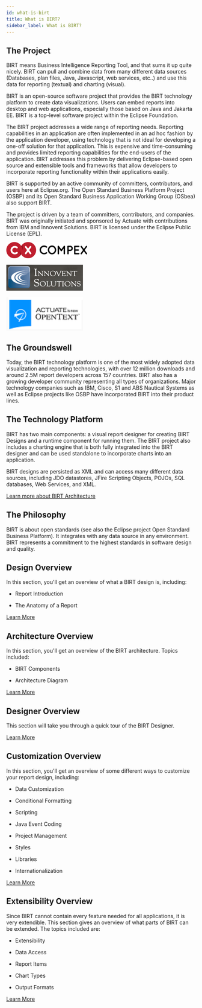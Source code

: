 ```yaml
---
id: what-is-birt
title: What is BIRT?
sidebar_label: What is BIRT?
---
```


## The Project
BIRT means Business Intelligence Reporting Tool, and that sums it up quite nicely. BIRT can pull and combine data from many different data sources (Databases, plan files, Java, Javascript, web services, etc..) and use this data for reporting (textual) and charting (visual).

BIRT is an open-source software project that provides the BIRT technology platform to create data visualizations. Users can embed reports into desktop and web applications, especially those based on Java and Jakarta EE. BIRT is a top-level software project within the Eclipse Foundation.

The BIRT project addresses a wide range of reporting needs. Reporting capabilities in an application are often implemented in an ad hoc fashion by the application developer, using technology that is not ideal for developing a one-off solution for that application. This is expensive and time-consuming and provides limited reporting capabilities for the end-users of the application. BIRT addresses this problem by delivering Eclipse-based open source and extensible tools and frameworks that allow developers to incorporate reporting functionality within their applications easily.

BIRT is supported by an active community of committers, contributors, and users here at Eclipse.org. The Open Standard Business Platform Project (OSBP) and its Open Standard Business Application Working Group (OSbea) also support BIRT.

The project is driven by a team of committers, contributors, and companies. BIRT was originally initiated and sponsored by Actuate with contributions from IBM and Innovent Solutions.  BIRT is licensed under the Eclipse Public License (EPL).

![img](/img/Logo-Compex.png)

![img](/img/Logo-Innovent-Solution.png)

![img](/img/Logo-Actuate-Opentext.png)

## The Groundswell

Today, the BIRT technology platform is one of the most widely
adopted data visualization and reporting technologies, with over 12
million downloads and around 2.5M report developers across 157 countries. BIRT
also has a growing developer community representing
all types of organizations. Major technology companies such as IBM,
Cisco, S1 and ABS Nautical Systems as well as Eclipse projects like OSBP have incorporated BIRT into their
product lines.

## The Technology Platform

BIRT has two main components: a visual report designer for
creating BIRT Designs and a runtime component for running them. The BIRT project
also includes a charting engine that is both fully integrated into the
BIRT designer and can be used standalone to incorporate charts into an
application.

BIRT designs are persisted as XML and can access many
different data sources, including JDO datastores, JFire Scripting
Objects, POJOs, SQL databases, Web Services, and XML.

[Learn more about BIRT Architecture](overview-architecture)

## The Philosophy

BIRT is about open standards (see also the Eclipse project Open Standard Business Platform). It integrates with any data source in any
environment. BIRT represents a commitment to the highest standards in
software design and quality.

## Design Overview

In this section, you'll get an overview of what a BIRT design is, including:

*   Report Introduction

*   The Anatomy of a Report

[Learn More](overview-design)

## Architecture Overview

In this section, you'll get an overview of the BIRT architecture. Topics included:

*   BIRT Components

*   Architecture Diagram

[Learn More](overview-architecture)

## Designer Overview

This section will take you through a quick tour of the BIRT Designer.

[Learn More](overview-designer)

## Customization Overview

In this section, you'll get an overview of some different ways to customize your report design, including:

*   Data Customization

*   Conditional Formatting

*   Scripting

*   Java Event Coding

*   Project Management

*   Styles

*   Libraries

*   Internationalization

[Learn More](overview-customization)

## Extensibility Overview

Since BIRT cannot contain every feature needed for all
applications, it is very extendible. This section gives an overview of
what parts of BIRT can be extended. The topics included are:

*   Extensibility

*   Data Access

*   Report Items

*   Chart Types

*   Output Formats

[Learn More](overview-extensibility)

